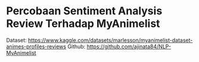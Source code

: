 # Percobaan Sentiment Analysis Review Terhadap MyAnimelist

Dataset: https://www.kaggle.com/datasets/marlesson/myanimelist-dataset-animes-profiles-reviews
Github: https://github.com/ajinata84/NLP-MyAnimelist